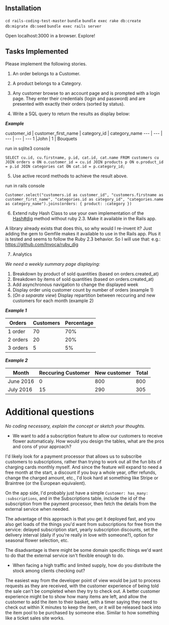 ## Installation

`cd rails-coding-test-master`
`bundle`
`bundle exec rake db:create db:migrate db:seed`
`bundle exec rails server`

Open localhost:3000 in a browser. Explore!

## Tasks Implemented

Please implement the following  stories.

1. An order belongs to a Customer.

2. A product belongs to a Category.

3. Any customer browse to an account page and is prompted with a login page. They enter their credentials (login and password) and are presented with exactly their orders (sorted by status).

4. Write a SQL query to return the results as display below:

***Example***

customer_id | customer_first_name | category_id | category_name
--- | --- | --- | --- | ---
1 |John | 1 | Bouquets

run in sqlite3 console

`SELECT cu.id, cu.firstname, p.id, cat.id, cat.name
FROM customers cu
JOIN orders o
ON o.customer_id = cu.id
JOIN products p
ON o.product_id = p.id
JOIN categories cat
ON cat.id = p.category_id;`

5. Use active record methods to achieve the result above.

run in rails console

`Customer.select("customers.id as customer_id", "customers.firstname as customer_first_name", "categories.id as category_id", "categories.name as category_name").joins(orders: { product: :category })`

6. Extend ruby Hash Class to use your own implementation of the [Hash#dig](http://ruby-doc.org/core-2.3.0_preview1/Hash.html#method-i-dig) method without ruby 2.3. Make it available in the Rails app.

A library already exists that does this, so why would I re-invent it? Just adding the gem to Gemfile makes it available to use in the Rails app. Plus it is tested and seems to follow the Ruby 2.3 behavior. So I will use that: e.g.: https://github.com/Invoca/ruby_dig

7. Analytics

  *We need a weekly summary page displaying:*
  1. Breakdown by product of sold quantities (based on orders.created_at)
  2. Breakdown by items of sold quantities (based on orders.created_at)
  3. Add asynchronous navigation to change the displayed week
  4. Display order uniq customer count by number of orders (example 1)
  5. (*On a separate view*) Display repartition between reccuring and new customers for each month (example 2)

***Example 1***

Orders|Customers|Percentage
----|----|----
1 order|70|70%
2 orders|20|20%
3 orders|5|5%

***Example 2***

Month|Reccuring Customer|New customer|Total
----|----|----|----
June 2016|0|800|800
July 2016|15|290|305

# Additional questions
*No coding necessary, explain the concept or sketch your thoughts.*

- We want to add a subscription feature to allow our customers to receive flower automaticaly. How would you design the tables, what are the pros and cons of your approach?

I'd likely look for a payment processor that allows us to subscribe customers to subscriptions, rather than trying to work out all the fun bits of charging cards monthly myself. And since the feature will expand to need a free month at the start, a discount if you buy a whole year, offer refunds, change the charged amount, etc., I'd look hard at something like Stripe or Braintree (or the European equivalent).

On the app side, I'd probably just have a simple `Customer: has_many: :subscriptions`, and in the Subscriptions table, include the id of the subscription from the payment processor, then fetch the details from the external service when needed.

The advantage of this approach is that you get it deployed fast, and you also get loads of the things you'd want from subscriptions for free from the service: delayed subscription start, yearly subscription discounts, set the delivery interval (daily if you're really in love with someone?), option for seasonal flower selection, etc.

The disadvantage is there might be some domain specific things we'd want to do that the external service isn't flexible enough to do.

- When facing a high traffic and limited supply, how do you distribute the stock among clients checking out?

The easiest way from the developer point of view would be just to process requests as they are received, with the customer experience of being told the sale can't be completed when they try to check out. A better customer experience might be to show how many items are left, and allow the customer to add the item to their basket, with a timer saying they need to check out within X minutes to keep the item, or it will be released back into the item pool to be purchased by someone else. Similar to how something like a ticket sales site works.
